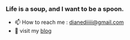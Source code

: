 ### Life is a soup, and I want to be a spoon.
- 📫 How to reach me : dianediiiii@gmail.com 
- 💬 visit my [blog](https://dianedii.github.io/record/) 
